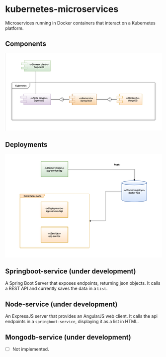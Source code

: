 # kubernetes-microservices
Microservices running in Docker containers that interact on a Kubernetes platform.

## Components
![Component diagram](/docs/Component_diagram.png)
## Deployments
![Component diagram](/docs/Deployment_diagram.png)

## Springboot-service (under development)
A Spring Boot Server that exposes endpoints, returning json objects. It calls a REST API and currently saves the data in a `List`.

## Node-service (under development)
An ExpressJS server that provides an AngularJS web client. It calls the api endpoints in a `springboot-service`, displaying it as a list in HTML.

## Mongodb-service (under development)
- [ ] Not implemented.


